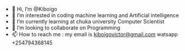- 👋 Hi, I’m @Kiboigo
- 👀 I’m interested in coding machine learning and Artificial intelligence
- 🌱 I’m currently learning at chuka university Computer Scientist
- 💞️ I’m looking to collaborate on Programming
- 📫 How to reach me : my email is kiboigovictor@gmail.com watsapp +254794368145

<!---
Kiboigo/Kiboigo is a ✨ special ✨ repository because its `README.md` (this file) appears on your GitHub profile.
You can click the Preview link to take a look at your changes.
--->
